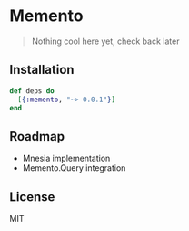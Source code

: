 Memento
=======

> Nothing cool here yet, check back later


## Installation

```elixir
def deps do
  [{:memento, "~> 0.0.1"}]
end
```


## Roadmap

 - Mnesia implementation
 - Memento.Query integration


## License

MIT


